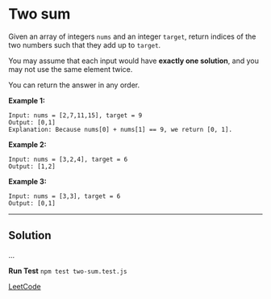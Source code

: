 # Two sum

Given an array of integers ` nums ` and an integer ` target `, return indices of the two numbers such that they add up to ` target `.

You may assume that each input would have **exactly one solution**, and you may not use the same element twice.

You can return the answer in any order.

**Example 1:**

```text
Input: nums = [2,7,11,15], target = 9
Output: [0,1]
Explanation: Because nums[0] + nums[1] == 9, we return [0, 1].
```

**Example 2:**

```text
Input: nums = [3,2,4], target = 6
Output: [1,2]
```

**Example 3:**

```text
Input: nums = [3,3], target = 6
Output: [0,1]
```

---

## Solution

...

**Run Test** `npm test two-sum.test.js`

[LeetCode](https://leetcode.com/problems/two-sum/)
